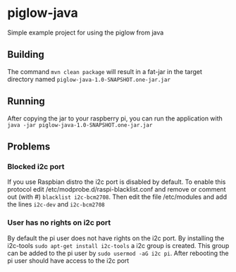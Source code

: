piglow-java
===========

Simple example project for using the piglow from java

## Building

The command `mvn clean package` will result in a fat-jar in the target directory named `piglow-java-1.0-SNAPSHOT.one-jar.jar`

## Running

After copying the jar to your raspberry pi, you can run the application with `java -jar piglow-java-1.0-SNAPSHOT.one-jar.jar`

## Problems

### Blocked i2c port
If you use Raspbian distro the i2c port is disabled by default.
To enable this protocol edit /etc/modprobe.d/raspi-blacklist.conf and remove or comment out (with #) `blacklist i2c-bcm2708`.
Then edit the file /etc/modules and add the lines `i2c-dev` and `i2c-bcm2708`

### User has no rights on i2c port
By default the pi user does not have rights on the i2c port. By installing the i2c-tools `sudo apt-get install i2c-tools`
a i2c group is created. This group can be added to the pi user by `sudo usermod -aG i2c pi`. After rebooting the pi user
should have access to the i2c port